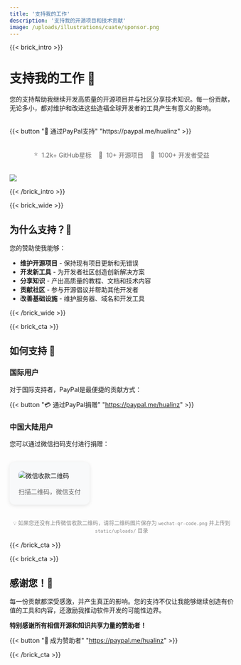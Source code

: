 ```yaml
---
title: '支持我的工作'
description: '支持我的开源项目和技术贡献'
image: /uploads/illustrations/cuate/sponsor.png
---
```


{{< brick_intro >}}

# 支持我的工作 💖

您的支持帮助我继续开发高质量的开源项目并与社区分享技术知识。每一份贡献，无论多小，都对维护和改进这些造福全球开发者的工具产生有意义的影响。

<div style="margin: 2rem 0;">
    {{< button "🎯 通过PayPal支持" "https://paypal.me/hualinz" >}}
</div>

<div style="text-align: center; margin: 2rem 0;">
    <div style="display: inline-flex; gap: 1rem; align-items: center; justify-content: center; flex-wrap: wrap;">
        <div style="display: flex; align-items: center; gap: 0.5rem; color: #666;">
            <span>⭐</span>
            <span>1.2k+ GitHub星标</span>
        </div>
        <div style="display: flex; align-items: center; gap: 0.5rem; color: #666;">
            <span>🚀</span>
            <span>10+ 开源项目</span>
        </div>
        <div style="display: flex; align-items: center; gap: 0.5rem; color: #666;">
            <span>👥</span>
            <span>1000+ 开发者受益</span>
        </div>
    </div>
</div>

![](/uploads/illustrations/cuate/sponsor.png)

{{< /brick_intro >}}

{{< brick_wide >}}

## 为什么支持？🤔

您的赞助使我能够：

- **维护开源项目** - 保持现有项目更新和无错误
- **开发新工具** - 为开发者社区创造创新解决方案
- **分享知识** - 产出高质量的教程、文档和技术内容
- **贡献社区** - 参与开源倡议并帮助其他开发者
- **改善基础设施** - 维护服务器、域名和开发工具

{{< /brick_wide >}}

{{< brick_cta >}}

## 如何支持 🚀

### 国际用户
对于国际支持者，PayPal是最便捷的贡献方式：

{{< button "💳 通过PayPal捐赠" "https://paypal.me/hualinz" >}}

### 中国大陆用户
您可以通过微信扫码支付进行捐赠：

<div style=" margin: 2rem 0;">
    <div style="display: inline-block; padding: 20px; background: #f8f9fa; border-radius: 12px; box-shadow: 0 2px 10px rgba(0,0,0,0.1);">
        <img src="/uploads/wechat-qr-code.jpg" alt="微信收款二维码" style="max-width: 250px; border-radius: 8px;" >
        <p style="margin: 1rem 0 0 0; color: #666; font-size: 14px; font-weight: 500;">扫描二维码，微信支付</p>
    </div>
</div>

<div style="text-align: center; margin: 1rem 0;">
    <small style="color: #888; font-size: 12px;">
        💡 如果您还没有上传微信收款二维码，请将二维码图片保存为 <code>wechat-qr-code.png</code> 并上传到 <code>static/uploads/</code> 目录
    </small>
</div>

{{< /brick_cta >}}



{{< brick_cta >}}

## 感谢您！🙏

每一份贡献都深受感激，并产生真正的影响。您的支持不仅让我能够继续创造有价值的工具和内容，还激励我推动软件开发的可能性边界。

**特别感谢所有相信开源和知识共享力量的赞助者！**

{{< button "🎉 成为赞助者" "https://paypal.me/hualinz" >}}

{{< /brick_cta >}}

